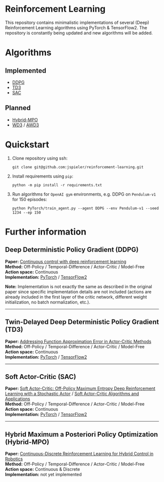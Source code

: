 # Reinforcement Learning
This repository contains minimalistic implementations of several (Deep) Reinforcement Learning algorithms using PyTorch & TensorFlow2. The repository is constantly being updated and new algorithms will be added.

# Algorithms

## Implemented
- [DDPG](#ddpg)
- [TD3](#td3)
- [SAC](#sac)

## Planned
- [Hybrid-MPO](#hybrid-mpo)
- [WD3](https://arxiv.org/pdf/2006.12622.pdf) / [AWD3](https://arxiv.org/pdf/2111.06780.pdf)

# Quickstart
1. Clone repository using ssh:
    ```
    git clone git@github.com:jspieler/reinforcement-learning.git
    ```
2. Install requirements using `pip`:
    ```
    python -m pip install -r requirements.txt
    ```
3. Run algorithms for `OpenAI gym` environments, e.g. DDPG on `Pendulum-v1` for 150 episodes:
    ```
    python PyTorch/train_agent.py --agent DDPG --env Pendulum-v1 --seed 1234 --ep 150
    ```

# Further information

<a name='ddpg'></a>
## Deep Deterministic Policy Gradient (DDPG)
**Paper:** [Continuous control with deep reinforcement learning](https://arxiv.org/pdf/1509.02971.pdf)<br>
**Method:** Off-Policy / Temporal-Difference / Actor-Critic / Model-Free<br>
**Action space:** Continuous <br>
**Implementation:** [PyTorch](https://github.com/jspieler/reinforcement-learning/blob/main/PyTorch/agents/ddpg.py) / [TensorFlow2](https://github.com/jspieler/reinforcement-learning/blob/main/TensorFlow2/agents/ddpg.py)

**Note:** Implementation is not exactly the same as described in the original paper since specific implementation details are not included (actions are already included in the first layer of the critic network, different weight initialization, no batch normalization, etc.).

<hr>

<a name='td3'></a>
## Twin-Delayed Deep Deterministic Policy Gradient (TD3)
**Paper:** [Addressing Function Approximation Error in Actor-Critic Methods](https://arxiv.org/pdf/1802.09477.pdf)<br>
**Method:** Off-Policy / Temporal-Difference / Actor-Critic / Model-Free<br>
**Action space:** Continuous <br>
**Implementation:**  [PyTorch](https://github.com/jspieler/reinforcement-learning/blob/main/PyTorch/agents/td3.py) / [TensorFlow2](https://github.com/jspieler/reinforcement-learning/blob/main/TensorFlow2/agents/td3.py)

<hr>

<a name='sac'></a>
## Soft Actor-Critic (SAC)
**Paper:** [Soft Actor-Critic: Off-Policy Maximum Entropy Deep Reinforcement Learning with a Stochastic Actor](https://arxiv.org/pdf/1801.01290.pdf) / [Soft Actor-Critic Algorithms and Applications](https://arxiv.org/pdf/1801.01290.pdf)<br>
**Method:** Off-Policy / Temporal-Difference / Actor-Critic / Model-Free<br>
**Action space:** Continuous <br>
**Implementation:** [PyTorch](https://github.com/jspieler/reinforcement-learning/blob/main/PyTorch/agents/sac.py) / [TensorFlow2](https://github.com/jspieler/reinforcement-learning/blob/main/TensorFlow2/agents/sac.py)

<hr>

<a name='hybrid-mpo'></a>
## Hybrid Maximum a Posteriori Policy Optimization (Hybrid-MPO)
**Paper:** [Continuous-Discrete Reinforcement Learning for Hybrid Control in Robotics](https://arxiv.org/pdf/2001.00449.pdf)<br>
**Method:** Off-Policy / Temporal-Difference / Actor-Critic / Model-Free<br>
**Action space:** Continuous & Discrete <br>
**Implementation:** not yet implemented

